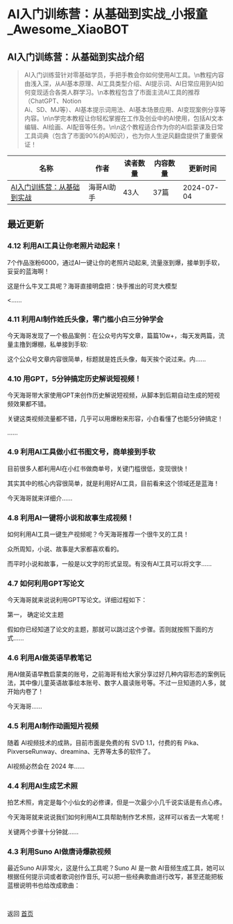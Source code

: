 # AI入门训练营：从基础到实战_小报童_Awesome_XiaoBOT

## AI入门训练营：从基础到实战介绍
> AI入门训练营针对零基础学员，手把手教会你如何使用AI工具。\n教程内容由浅入深，从AI基本原理、AI工具类型介绍、AI提示词、AI日常应用到AI如何变现适合各类人群学习。\n本教程包含了市面主流AI工具的推荐（ChatGPT、Notion  
Ai、SD、MJ等）、AI基本提示词用法、AI基本场景应用、AI变现案例分享等内容。\n\n学完本教程让你轻松掌握在工作及创业中的AI使用，包括AI文本编辑、AI绘画、AI配音等任务。\n\n这个教程适合作为你的AI启蒙课及日常工具词典（包含了市面90%的AI知识），也为你人生逆风翻盘提供了重要保证！  
  


|名称|作者|读者数量|内容数量|更新时间|
|---|---|---|---|---|
|[AI入门训练营：从基础到实战](https://xiaobot.net/p/AI-Study?refer=0b133df9-27dc-423b-8101-639049001c13)|海哥AI助手|43人|37篇|2024-07-04|

## 最近更新
### 4.12 利用AI工具让你老照片动起来！

7个作品涨粉6000，通过AI一键让你的老照片动起来, 流量涨到爆，接单到手软，妥妥的蓝海啊！

这是什么牛叉工具呢？海哥直接明盘把：快手推出的可灵大模型

<......

### 4.11 利用AI制作姓氏头像，零门槛小白三分钟学会

今天海哥发现了一个极品案例：在公众号内写文章，篇篇10w+，:每天发两篇，流量主撸到爆棚，私单接到手软:

这个公众号文章内容很简单，标题就是姓氏头像，每天挨个说过来。内......

### 4.10 用GPT，5分钟搞定历史解说短视频！

今天海哥带大家使用GPT来创作历史解说短视频，从脚本到后期自动生成的短视频效果都不错。

关键这类视频流量都不错，几乎可以用爆粉来形容，小白看懂了也能5分钟搞定！

......

### 4.9 利用AI工具做小红书图文号，商单接到手软

目前很多人都利用AI在小红书做商单号，关键门槛很低，变现很快！

其实其中的核心内容很简单，就是利用好AI工具，目前看来这个领域还是蓝海！

今天海哥就来详细介......

### 4.8 利用AI一键将小说和故事生成视频！

如何利用AI工具一键生产视频呢？今天海哥推荐一个很牛叉的工具！

众所周知，小说、故事是大家都喜欢看的。

而平时小说和故事，一般是以文字的形式呈现。有没有AI工具可以将文字......

### 4.7 如何利用GPT写论文

今天海哥就来说说利用GPT写论文。详细过程如下：

第一， 确定论文主题

假如你已经知道了论文的主题，那就可以跳过这个步骤。否则就按照下面的方式......

### 4.6 利用AI做英语早教笔记

用AI做英语早教启蒙类的账号，之前海哥有给大家分享过好几种内容形态的案例玩法，其中像儿童英语故事绘本账号、数字人晨读账号等。不过一旦知道的人多，就开始内卷了！

今天海哥......

### 4.5 利用AI制作动画短片视频

随着 AI视频技术的成熟，目前市面是免费的有 SVD 1.1，付费的有 Pika、PixverseRunway、dreamina、无界等太多的软件了。

AI视频必然会在 2024 年......

### 4.4 利用AI生成艺术照

拍艺术照，肯定是每个小仙女的必修课，但是一次最少小几千说实话是有点心疼。

今天海哥就来说说我们如何利用AI工具帮助制作艺术照，这样可以省去一大笔呢！

关键两个步骤十分钟就......

### 4.3 利用Suno AI做唐诗爆款视频

最近Suno AI非常火，这是什么工具呢？Suno Al 是一款 AI音频生成工具，她可以根据任何提示词或者歌词创作音乐,
可以把一些经典歌曲进行改写，甚至还能把板蓝根说明书也给改成歌曲：


<a href="https://github.com/Reno9527/awesome-xiaobot" style="color: white; text-decoration: none;">awesome-xiaobot</a>

返回 [首页](../README.md)
